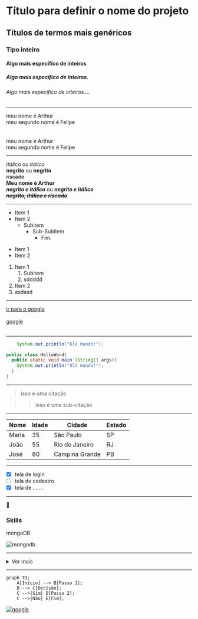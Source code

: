 <!-- Títulos -->
# Título para definir o nome do projeto
## Títulos de termos mais genéricos
### Tipo inteiro
#### Algo mais específico de inteiros
##### Algo mais específico de inteiros.
###### Algo mais específico de inteiros....

***

<!-- Quebra de linha e comentários -->
meu nome é Arthur  
meu segundo nome é Felipe
<br><br><br>
meu nome é Arthur <br>
meu segundo nome é Felipe

---

<!-- Ênfase em palavras -->
*itálico* ou _itálico_ <br>
**negrito** ou __negrito__ <br>
~~riscado~~ <br>
**Meu nome é Arthur**<br>
**_negrito e itálico_** ou _**negrito e itálico**_ <br>
~~**_negrito, itálico e riscado_**~~<br>

___

<!-- Listas -->
- Item 1
- Item 2
  - Subitem
    - Sub-Subitem
      - Fim.     

* Item 1
* Item 2

1. Item 1  
    1. Subitem
    2. sddddd  
2. Item 2 
4. asdasd

___

<!-- Links -->
[ir para o google](https://google.com)<br><br>
[google](https://google.com "Clique aqui para ir para o site do google.") <br><br>

***

<!-- Imagens
![logo github](https://upload.wikimedia.org/wikipedia/commons/thumb/a/ae/Github-desktop-logo-symbol.svg/2048px-Github-desktop-logo-symbol.svg.png "Logo github")
 -->


<!-- Códigos inline -->
```java
    System.out.println("Olá mundo!");
```

```java
public class HelloWord{
  public static void main (String[] args){
    System.out.println("Olá mundo!");
  }
}
```
---

<!-- Citações -->
> isso é uma citação

>> isso é uma sub-citação

***

<!-- Tabelas -->
| Nome | Idade | Cidade | Estado |
|------|-------|--------|--------|
| Maria | 35 | São Paulo | SP |
| João | 55 | Rio de Janeiro | RJ |
| José | 80 | Campina Grande | PB |

***

<!-- Checklist -->
- [x] tela de login
- [ ] tela de cadastro
- [X] tela de .......

***

:musical_note:

### Skills


mongoDB

![mongodb](https://img.shields.io/badge/MongoDB-4EA94B?style=for-the-badge&logo=mongodb&logoColor=white)

***

<details>
  <summary>Ver mais</summary>
  <br>
  texto puro.

    texto na caixa.

  `texto exemplo`

  ```java
    System.out.prinln("Olá mundo!");
  ```
</details>

***

```mermaid
graph TD;
	A[Início] --> B[Passo 1];
	B --> C{Decisão};
	C -->|Sim| D[Passo 2];
	C -->|Não| E[Fim];
```



[![google](https://img.shields.io/badge/MongoDB-4EA94B?style=for-the-badge&logo=mongodb&logoColor=white)](https://google.com)










